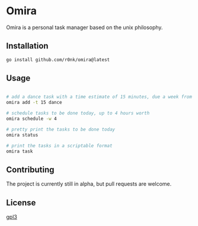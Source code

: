 # Omira

Omira is a personal task manager based on the unix philosophy.

## Installation

```bash
go install github.com/r0nk/omira@latest
```

## Usage

```bash

# add a dance task with a time estimate of 15 minutes, due a week from now
omira add -t 15 dance

# schedule tasks to be done today, up to 4 hours worth
omira schedule -w 4

# pretty print the tasks to be done today
omira status

# print the tasks in a scriptable format
omira task
```

## Contributing
The project is currently still in alpha, but pull requests are welcome.

## License
[gpl3](https://www.gnu.org/licenses/gpl-3.0.en.html)
